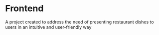 # Frontend

A project created to address the need of presenting restaurant dishes to users in an intuitive and user-friendly way

